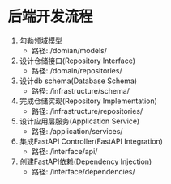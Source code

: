 # 后端开发流程

1. 勾勒领域模型
    - 路径:./domian/models/
2. 设计仓储接口(Repository Interface)
    - 路径:./domain/repositories/
3. 设计db schema(Database Schema)
    - 路径:./infrastructure/schema/
3. 完成仓储实现(Repository Implementation)
    - 路径:./infrastructure/repositories/
4. 设计应用层服务(Application Service)
    - 路径:./application/services/
5. 集成FastAPI Controller(FastAPI Integration)
    - 路径:./interface/api/
6. 创建FastAPI依赖(Dependency Injection)
    - 路径:./interface/dependencies/
